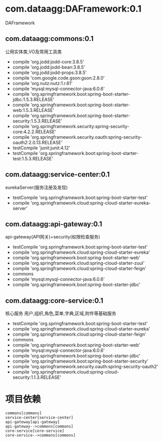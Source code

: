# com.dataagg:DAFramework:0.1
DAFramework

## com.dataagg:commons:0.1
公用实体类,VO及常用工具类

+ compile 'org.jodd:jodd-core:3.8.5'
+ compile 'org.jodd:jodd-bean:3.8.5'
+ compile 'org.jodd:jodd-props:3.8.5'
+ compile 'com.google.code.gson:gson:2.8.0'
+ compile 'org.nutz:nutz:1.r.61'
+ compile 'mysql:mysql-connector-java:6.0.6'
+ compile 'org.springframework.boot:spring-boot-starter-jdbc:1.5.3.RELEASE'
+ compile 'org.springframework.boot:spring-boot-starter-web:1.5.3.RELEASE'
+ compile 'org.springframework.boot:spring-boot-starter-security:1.5.3.RELEASE'
+ compile 'org.springframework.security:spring-security-core:4.2.2.RELEASE'
+ compile 'org.springframework.security.oauth:spring-security-oauth2:2.0.13.RELEASE'
+ testCompile 'junit:junit:4.12'
+ testCompile 'org.springframework.boot:spring-boot-starter-test:1.5.3.RELEASE'

## com.dataagg:service-center:0.1
eurekaServer(服务注册及发现)

+ testCompile 'org.springframework.boot:spring-boot-starter-test'
+ compile 'org.springframework.cloud:spring-cloud-starter-eureka-server'

## com.dataagg:api-gateway:0.1
api-gateway(API网关)+security(权限检查服务)

+ testCompile 'org.springframework.boot:spring-boot-starter-test'
+ compile 'org.springframework.cloud:spring-cloud-starter-eureka'
+ compile 'org.springframework.boot:spring-boot-starter-web'
+ compile 'org.springframework.cloud:spring-cloud-starter-zuul'
+ compile 'org.springframework.cloud:spring-cloud-starter-feign'
+ commons
+ compile 'mysql:mysql-connector-java:6.0.6'
+ compile 'org.springframework.boot:spring-boot-starter-jdbc'

## com.dataagg:core-service:0.1
核心服务 用户,组织,角色,菜单,字典,区域,附件等基础服务

+ testCompile 'org.springframework.boot:spring-boot-starter-test'
+ compile 'org.springframework.cloud:spring-cloud-starter-eureka'
+ compile 'org.springframework.cloud:spring-cloud-starter-feign'
+ commons
+ compile 'org.springframework.boot:spring-boot-starter-web'
+ compile 'mysql:mysql-connector-java:6.0.6'
+ compile 'org.springframework.boot:spring-boot-starter-jdbc'
+ compile 'org.springframework.boot:spring-boot-starter-security'
+ compile 'org.springframework.security.oauth:spring-security-oauth2'
+ compile 'org.springframework.cloud:spring-cloud-security:1.1.3.RELEASE'

# 项目依赖
```graphLR
commons[commons]
service-center[service-center]
api-gateway[api-gateway]
api-gateway-->commons[commons]
core-service[core-service]
core-service-->commons[commons]
```
